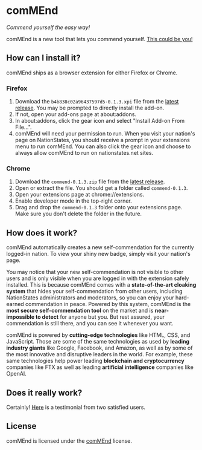 # comMEnd

_Commend yourself the easy way!_

comMEnd is a new tool that lets you commend yourself. [This could be you!](https://imgur.com/0B3XOJX.png)

## How can I install it?

comMEnd ships as a browser extension for either Firefox or Chrome.

### Firefox

1. Download the `b4b838c02a96437597d5-0.1.3.xpi` file from the [latest release](https://github.com/esfalsa/comMEnd/releases/latest). You may be prompted to directly install the add-on.
2. If not, open your add-ons page at about:addons.
3. In about:addons, click the gear icon and select "Install Add-on From File…".
4. comMEnd will need your permission to run. When you visit your nation's page on NationStates, you should receive a prompt in your extensions menu to run comMEnd. You can also click the gear icon and choose to always allow comMEnd to run on nationstates.net sites.

### Chrome

1. Download the `commend-0.1.3.zip` file from the [latest release](https://github.com/esfalsa/comMEnd/releases/latest).
2. Open or extract the file. You should get a folder called `commend-0.1.3`.
3. Open your extensions page at chrome://extensions.
4. Enable developer mode in the top-right corner.
5. Drag and drop the `commend-0.1.3` folder onto your extensions page. Make sure you don't delete the folder in the future.

## How does it work?

comMEnd automatically creates a new self-commendation for the currently logged-in nation. To view your shiny new badge, simply visit your nation's page.

You may notice that your new self-commendation is not visible to other users and is only visible when you are logged in with the extension safely installed. This is because comMEnd comes with a **state-of-the-art cloaking system** that hides your self-commendation from other users, including NationStates administrators and moderators, so you can enjoy your hard-earned commendation in peace. Powered by this system, comMEnd is the **most secure self-commendation tool** on the market and is **near-impossible to detect** for anyone but you. But rest assured, your commendation is still there, and you can see it whenever you want.

comMEnd is powered by **cutting-edge technologies** like HTML, CSS, and JavaScript. Those are some of the same technologies as used by **leading industry giants** like Google, Facebook, and Amazon, as well as by some of the most innovative and disruptive leaders in the world. For example, these same technologies help power leading **blockchain and cryptocurrency** companies like FTX as well as leading **artificial intelligence** companies like OpenAI.

## Does it really work?

Certainly! [Here](https://imgur.com/U5ofBym.png) is a testimonial from two satisfied users.

## License

comMEnd is licensed under the [comMEnd](https://github.com/esfalsa/comMEnd/blob/main/LICENSE) license.
